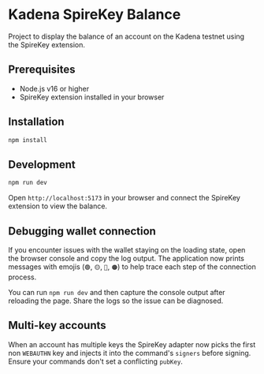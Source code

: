 # Kadena SpireKey Balance

Project to display the balance of an account on the Kadena testnet using the SpireKey extension.

## Prerequisites

- Node.js v16 or higher
- SpireKey extension installed in your browser

## Installation

```bash
npm install
```

## Development

```bash
npm run dev
```

Open `http://localhost:5173` in your browser and connect the SpireKey extension to view the balance.

## Debugging wallet connection

If you encounter issues with the wallet staying on the loading state, open the browser console and copy the log output. The application now prints messages with emojis (`🟢`, `🟡`, `🔵`, `🟠`) to help trace each step of the connection process.

You can run `npm run dev` and then capture the console output after reloading the page. Share the logs so the issue can be diagnosed.

## Multi-key accounts

When an account has multiple keys the SpireKey adapter now picks the first non `WEBAUTHN` key and injects it into the command's `signers` before signing. Ensure your commands don't set a conflicting `pubKey`.
